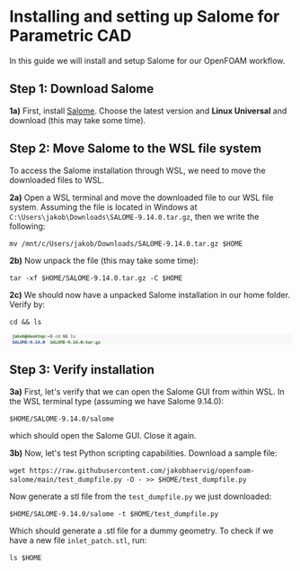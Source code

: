 # Installing and setting up Salome for Parametric CAD

In this guide we will install and setup Salome for our OpenFOAM workflow.

## Step 1: Download Salome
**1a)** First, install [Salome](https://www.salome-platform.org/?page_id=2430). Choose the latest version and **Linux Universal** and download (this may take some time).

## Step 2: Move Salome to the WSL file system
To access the Salome installation through WSL, we need to move the downloaded files to WSL.

**2a)** Open a WSL terminal and move the downloaded file to our WSL file system. Assuming the file is located in Windows at ``C:\Users\jakob\Downloads\SALOME-9.14.0.tar.gz``, then we write the following:

```
mv /mnt/c/Users/jakob/Downloads/SALOME-9.14.0.tar.gz $HOME
```

**2b)** Now unpack the file (this may take some time):
```
tar -xf $HOME/SALOME-9.14.0.tar.gz -C $HOME
```

**2c)** We should now have a unpacked Salome installation in our home folder. Verify by:

```
cd && ls
```

![](unpacked-salome.jpg)

## Step 3: Verify installation

**3a)**
First, let's verify that we can open the Salome GUI from within WSL. In the WSL terminal type (assuming we have Salome 9.14.0):

```
$HOME/SALOME-9.14.0/salome
```

which should open the Salome GUI. Close it again.

**3b)**
Now, let's test Python scripting capabilities. Download a sample file:

```
wget https://raw.githubusercontent.com/jakobhaervig/openfoam-salome/main/test_dumpfile.py -O - >> $HOME/test_dumpfile.py
```

Now generate a stl file from the ``test_dumpfile.py`` we just downloaded:

```
$HOME/SALOME-9.14.0/salome -t $HOME/test_dumpfile.py
```

Which should generate a .stl file for a dummy geometry. To check if we have a new file ``inlet_patch.stl``, run:

```
ls $HOME
```